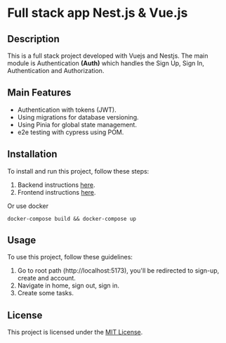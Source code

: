 # Full stack app Nest.js & Vue.js

## Description

This is a full stack project developed with Vuejs and Nestjs. The main module is Authentication **(Auth)** which handles the Sign Up, Sign In, Authentication and Authorization.

## Main Features

- Authentication with tokens (JWT).
- Using migrations for database versioning.
- Using Pinia for global state management.
- e2e testing with cypress using POM.

## Installation

To install and run this project, follow these steps:

1. Backend instructions [here](https://github.com/gualberto7/Authentication-app-nest-vue/tree/main/server).
2. Frontend instructions [here](https://github.com/gualberto7/Authentication-app-nest-vue/tree/main/client).

Or use docker

`docker-compose build && docker-compose up`

## Usage

To use this project, follow these guidelines:

1. Go to root path (http://localhost:5173), you'll be redirected to sign-up, create and account.
2. Navigate in home, sign out, sign in.
3. Create some tasks.

## License

This project is licensed under the [MIT License](LICENSE).
